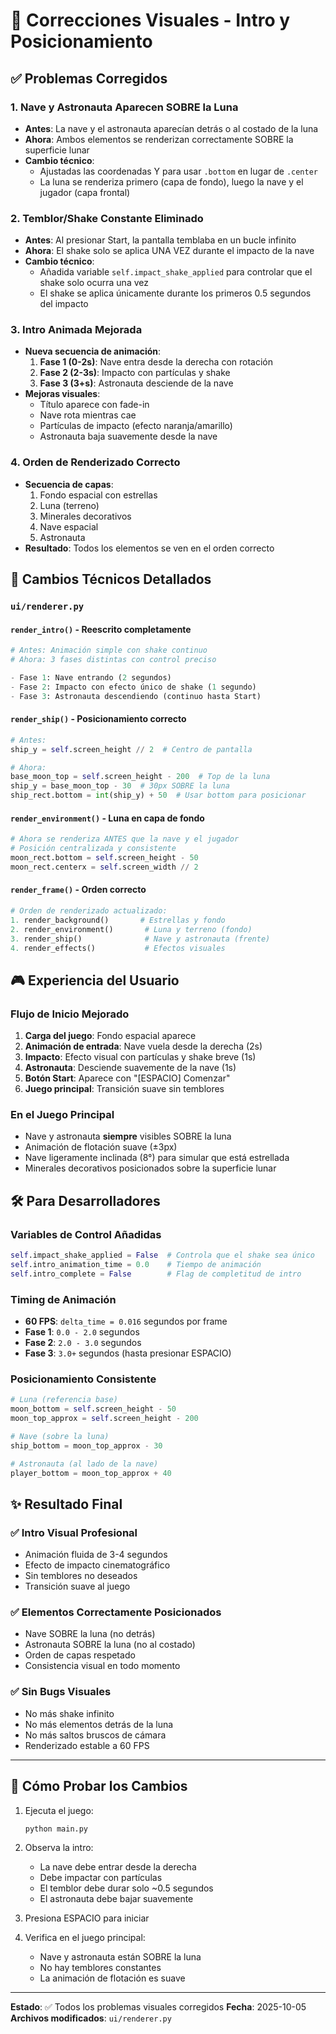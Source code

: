 # 🎨 Correcciones Visuales - Intro y Posicionamiento

## ✅ Problemas Corregidos

### 1. **Nave y Astronauta Aparecen SOBRE la Luna**
   - **Antes**: La nave y el astronauta aparecían detrás o al costado de la luna
   - **Ahora**: Ambos elementos se renderizan correctamente SOBRE la superficie lunar
   - **Cambio técnico**: 
     - Ajustadas las coordenadas Y para usar `.bottom` en lugar de `.center`
     - La luna se renderiza primero (capa de fondo), luego la nave y el jugador (capa frontal)

### 2. **Temblor/Shake Constante Eliminado**
   - **Antes**: Al presionar Start, la pantalla temblaba en un bucle infinito
   - **Ahora**: El shake solo se aplica UNA VEZ durante el impacto de la nave
   - **Cambio técnico**:
     - Añadida variable `self.impact_shake_applied` para controlar que el shake solo ocurra una vez
     - El shake se aplica únicamente durante los primeros 0.5 segundos del impacto

### 3. **Intro Animada Mejorada**
   - **Nueva secuencia de animación**:
     1. **Fase 1 (0-2s)**: Nave entra desde la derecha con rotación
     2. **Fase 2 (2-3s)**: Impacto con partículas y shake
     3. **Fase 3 (3+s)**: Astronauta desciende de la nave
   - **Mejoras visuales**:
     - Título aparece con fade-in
     - Nave rota mientras cae
     - Partículas de impacto (efecto naranja/amarillo)
     - Astronauta baja suavemente desde la nave

### 4. **Orden de Renderizado Correcto**
   - **Secuencia de capas**:
     1. Fondo espacial con estrellas
     2. Luna (terreno)
     3. Minerales decorativos
     4. Nave espacial
     5. Astronauta
   - **Resultado**: Todos los elementos se ven en el orden correcto

## 🎯 Cambios Técnicos Detallados

### `ui/renderer.py`

#### `render_intro()` - Reescrito completamente
```python
# Antes: Animación simple con shake continuo
# Ahora: 3 fases distintas con control preciso

- Fase 1: Nave entrando (2 segundos)
- Fase 2: Impacto con efecto único de shake (1 segundo)
- Fase 3: Astronauta descendiendo (continuo hasta Start)
```

#### `render_ship()` - Posicionamiento correcto
```python
# Antes:
ship_y = self.screen_height // 2  # Centro de pantalla

# Ahora:
base_moon_top = self.screen_height - 200  # Top de la luna
ship_y = base_moon_top - 30  # 30px SOBRE la luna
ship_rect.bottom = int(ship_y) + 50  # Usar bottom para posicionar
```

#### `render_environment()` - Luna en capa de fondo
```python
# Ahora se renderiza ANTES que la nave y el jugador
# Posición centralizada y consistente
moon_rect.bottom = self.screen_height - 50
moon_rect.centerx = self.screen_width // 2
```

#### `render_frame()` - Orden correcto
```python
# Orden de renderizado actualizado:
1. render_background()       # Estrellas y fondo
2. render_environment()       # Luna y terreno (fondo)
3. render_ship()              # Nave y astronauta (frente)
4. render_effects()           # Efectos visuales
```

## 🎮 Experiencia del Usuario

### Flujo de Inicio Mejorado
1. **Carga del juego**: Fondo espacial aparece
2. **Animación de entrada**: Nave vuela desde la derecha (2s)
3. **Impacto**: Efecto visual con partículas y shake breve (1s)
4. **Astronauta**: Desciende suavemente de la nave (1s)
5. **Botón Start**: Aparece con "[ESPACIO] Comenzar"
6. **Juego principal**: Transición suave sin temblores

### En el Juego Principal
- Nave y astronauta **siempre** visibles SOBRE la luna
- Animación de flotación suave (±3px)
- Nave ligeramente inclinada (8°) para simular que está estrellada
- Minerales decorativos posicionados sobre la superficie lunar

## 🛠️ Para Desarrolladores

### Variables de Control Añadidas
```python
self.impact_shake_applied = False  # Controla que el shake sea único
self.intro_animation_time = 0.0    # Tiempo de animación
self.intro_complete = False        # Flag de completitud de intro
```

### Timing de Animación
- **60 FPS**: `delta_time = 0.016` segundos por frame
- **Fase 1**: `0.0 - 2.0` segundos
- **Fase 2**: `2.0 - 3.0` segundos  
- **Fase 3**: `3.0+` segundos (hasta presionar ESPACIO)

### Posicionamiento Consistente
```python
# Luna (referencia base)
moon_bottom = self.screen_height - 50
moon_top_approx = self.screen_height - 200

# Nave (sobre la luna)
ship_bottom = moon_top_approx - 30

# Astronauta (al lado de la nave)
player_bottom = moon_top_approx + 40
```

## ✨ Resultado Final

### ✅ Intro Visual Profesional
- Animación fluida de 3-4 segundos
- Efecto de impacto cinematográfico
- Sin temblores no deseados
- Transición suave al juego

### ✅ Elementos Correctamente Posicionados
- Nave SOBRE la luna (no detrás)
- Astronauta SOBRE la luna (no al costado)
- Orden de capas respetado
- Consistencia visual en todo momento

### ✅ Sin Bugs Visuales
- No más shake infinito
- No más elementos detrás de la luna
- No más saltos bruscos de cámara
- Renderizado estable a 60 FPS

---

## 🚀 Cómo Probar los Cambios

1. Ejecuta el juego:
   ```bash
   python main.py
   ```

2. Observa la intro:
   - La nave debe entrar desde la derecha
   - Debe impactar con partículas
   - El temblor debe durar solo ~0.5 segundos
   - El astronauta debe bajar suavemente

3. Presiona ESPACIO para iniciar

4. Verifica en el juego principal:
   - Nave y astronauta están SOBRE la luna
   - No hay temblores constantes
   - La animación de flotación es suave

---

**Estado**: ✅ Todos los problemas visuales corregidos
**Fecha**: 2025-10-05
**Archivos modificados**: `ui/renderer.py`
